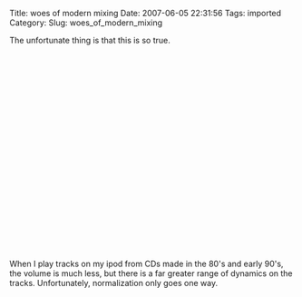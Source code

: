 Title: woes of modern mixing
Date: 2007-06-05 22:31:56
Tags: imported
Category: 
Slug: woes_of_modern_mixing

<p>The unfortunate thing is that this is so true.</p>
<p><object width="425" height="350"><param name="movie" value="http://www.youtube.com/v/3Gmex_4hreQ"></param><param name="wmode" value="transparent"></param><embed src="http://www.youtube.com/v/3Gmex_4hreQ" type="application/x-shockwave-flash" wmode="transparent" width="425" height="350"></embed></object></p>
<p>When I play tracks on my ipod from CDs made in the 80's and early 90's, the volume is much less, but there is a far greater range of dynamics on the tracks.  Unfortunately, normalization only goes one way.</p> 
